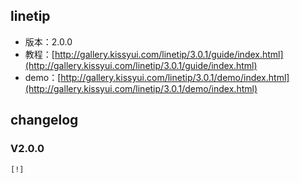 ## linetip

* 版本：2.0.0
* 教程：[http://gallery.kissyui.com/linetip/3.0.1/guide/index.html](http://gallery.kissyui.com/linetip/3.0.1/guide/index.html)
* demo：[http://gallery.kissyui.com/linetip/3.0.1/demo/index.html](http://gallery.kissyui.com/linetip/3.0.1/demo/index.html)

## changelog

### V2.0.0

    [!]


